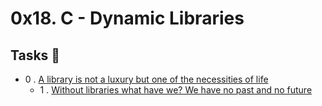 # 0x18. C - Dynamic Libraries

## Tasks 📃
  - 0 . [A library is not a luxury but one of the necessities of life](https://github.com/yohannesleul24/alx-low_level_programming/blob/main/0x18-dynamic_libraries/libdynamic.so)
    - 1 . [Without libraries what have we? We have no past and no future](https://github.com/yohannesleul24/alx-low_level_programming/blob/main/0x18-dynamic_libraries/1-create_dynamic_lib.sh)